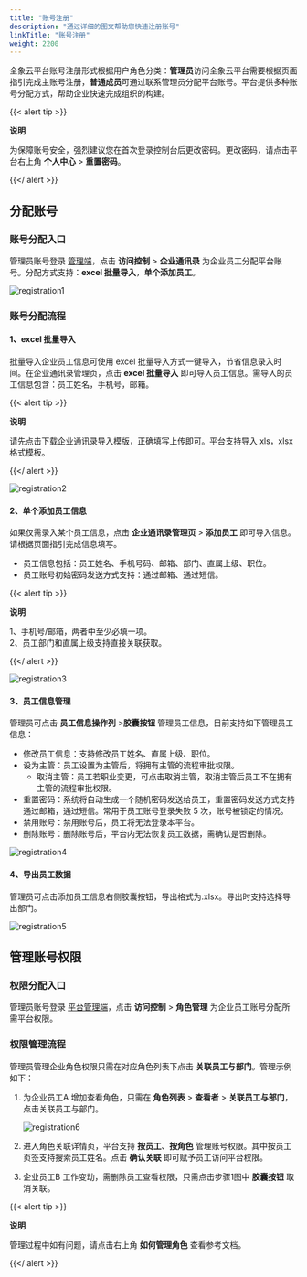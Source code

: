 ```yaml
---
title: "账号注册"
description: "通过详细的图文帮助您快速注册账号"
linkTitle: "账号注册"
weight: 2200
---
```


全象云平台账号注册形式根据用户角色分类：**管理员**访问全象云平台需要根据页面指引完成主账号注册，**普通成员**可通过联系管理员分配平台账号。平台提供多种账号分配方式，帮助企业快速完成组织的构建。



{{< alert tip >}}

**说明**

为保障账号安全，强烈建议您在首次登录控制台后更改密码。更改密码，请点击平台右上角 **个人中心** > **重置密码**。

{{</ alert >}}

## 分配账号

### 账号分配入口

管理员账号登录 [管理端](https://portal.quanxiang.dev)，点击 **访问控制** > **企业通讯录** 为企业员工分配平台账号。分配方式支持：**excel 批量导入**，**单个添加员工**。

![registration1](/images/quick_start/registration1.png)

### 账号分配流程

#### 1、excel 批量导入

批量导入企业员工信息可使用 excel 批量导入方式一键导入，节省信息录入时间。在企业通讯录管理页，点击 **excel 批量导入** 即可导入员工信息。需导入的员工信息包含：员工姓名，手机号，邮箱。

{{< alert tip >}}

**说明**

请先点击下载企业通讯录导入模版，正确填写上传即可。平台支持导入 xls，xlsx 格式模板。

{{</ alert >}}

![registration2](/images/quick_start/registration2.png)

#### 2、单个添加员工信息

如果仅需录入某个员工信息，点击 **企业通讯录管理页** > **添加员工** 即可导入信息。请根据页面指引完成信息填写。

- 员工信息包括：员工姓名、手机号码、邮箱、部门、直属上级、职位。
- 员工账号初始密码发送方式支持：通过邮箱、通过短信。

{{< alert tip >}}

**说明**<br>

1、手机号/邮箱，两者中至少必填一项。<br>2、员工部门和直属上级支持直接关联获取。

 {{</ alert >}}

![registration3](/images/quick_start/registration3.png)



#### 3、员工信息管理

管理员可点击 **员工信息操作列** >**胶囊按钮** 管理员工信息，目前支持如下管理员工信息：

- 修改员工信息：支持修改员工姓名、直属上级、职位。
- 设为主管：员工设置为主管后，将拥有主管的流程审批权限。
  - 取消主管：员工若职业变更，可点击取消主管，取消主管后员工不在拥有主管的流程审批权限。
- 重置密码：系统将自动生成一个随机密码发送给员工，重置密码发送方式支持通过邮箱，通过短信。常用于员工账号登录失败 5 次，账号被锁定的情况。
- 禁用账号：禁用账号后，员工将无法登录本平台。
- 删除账号：删除账号后，平台内无法恢复员工数据，需确认是否删除。

![registration4](/images/quick_start/registration4.png)

#### 4、导出员工数据

管理员可点击添加员工信息右侧胶囊按钮，导出格式为.xlsx。导出时支持选择导出部门。

![registration5](/images/quick_start/registration5.png)

## 管理账号权限

### 权限分配入口

管理员账号登录 [平台管理端](https://portal.quanxiang.dev)，点击 **访问控制** > **角色管理** 为企业员工账号分配所需平台权限。



### 权限管理流程

管理员管理企业角色权限只需在对应角色列表下点击 **关联员工与部门**。管理示例如下：

1. 为企业员工A 增加查看角色，只需在 **角色列表** > **查看者** >  **关联员工与部门**，点击关联员工与部门。

   ![registration6](/images/quick_start/registration6.png)

2. 进入角色关联详情页，平台支持 **按员工**、**按角色** 管理账号权限。其中按员工页签支持搜索员工姓名。点击 **确认关联** 即可赋予员工访问平台权限。

3. 企业员工B 工作变动，需删除员工查看权限，只需点击步骤1图中 **胶囊按钮** 取消关联。

{{< alert tip >}}

**说明**

管理过程中如有问题，请点击右上角 **如何管理角色** 查看参考文档。

{{</ alert >}}

